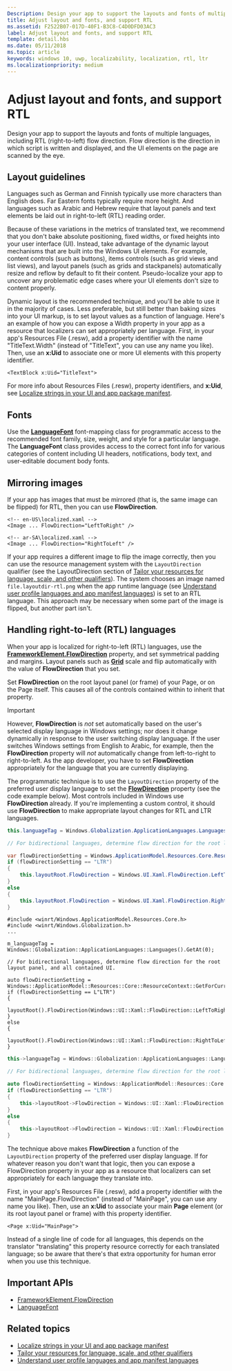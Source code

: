 ```yaml
---
Description: Design your app to support the layouts and fonts of multiple languages, including RTL (right-to-left) flow direction.
title: Adjust layout and fonts, and support RTL
ms.assetid: F2522B07-017D-40F1-B3C8-C4D0DFD03AC3
label: Adjust layout and fonts, and support RTL
template: detail.hbs
ms.date: 05/11/2018
ms.topic: article
keywords: windows 10, uwp, localizability, localization, rtl, ltr
ms.localizationpriority: medium
---
```

# Adjust layout and fonts, and support RTL
Design your app to support the layouts and fonts of multiple languages, including RTL (right-to-left) flow direction. Flow direction is the direction in which script is written and displayed, and the UI elements on the page are scanned by the eye.

## Layout guidelines
Languages such as German and Finnish typically use more characters than English does. Far Eastern fonts typically require more height. And languages such as Arabic and Hebrew require that layout panels and text elements be laid out in right-to-left (RTL) reading order.

Because of these variations in the metrics of translated text, we recommend that you don't bake absolute positioning, fixed widths, or fixed heights into your user interface (UI). Instead, take advantage of the dynamic layout mechanisms that are built into the Windows UI elements. For example, content controls (such as buttons), items controls (such as grid views and list views), and layout panels (such as grids and stackpanels) automatically resize and reflow by default to fit their content. Pseudo-localize your app to uncover any problematic edge cases where your UI elements don't size to content properly.

Dynamic layout is the recommended technique, and you'll be able to use it in the majority of cases. Less preferable, but still better than baking sizes into your UI markup, is to set layout values as a function of language. Here's an example of how you can expose a Width property in your app as a resource that localizers can set appropriately per language. First, in your app's Resources File (.resw), add a property identifier with the name "TitleText.Width" (instead of "TitleText", you can use any name you like). Then, use an **x:Uid** to associate one or more UI elements with this property identifier.

```xaml
<TextBlock x:Uid="TitleText">
```

For more info about Resources Files (.resw), property identifiers, and **x:Uid**, see [Localize strings in your UI and app package manifest](../../app-resources/localize-strings-ui-manifest.md).

## Fonts
Use the [**LanguageFont**](/uwp/api/Windows.Globalization.Fonts.LanguageFont?branch=live) font-mapping class for programmatic access to the recommended font family, size, weight, and style for a particular language. The **LanguageFont** class provides access to the correct font info for various categories of content including UI headers, notifications, body text, and user-editable document body fonts.

## Mirroring images
If your app has images that must be mirrored (that is, the same image can be flipped) for RTL, then you can use **FlowDirection**.

```xaml
<!-- en-US\localized.xaml -->
<Image ... FlowDirection="LeftToRight" />

<!-- ar-SA\localized.xaml -->
<Image ... FlowDirection="RightToLeft" />
```

If your app requires a different image to flip the image correctly, then you can use the resource management system with the `LayoutDirection` qualifier (see the LayoutDirection section of [Tailor your resources for language, scale, and other qualifiers](../../app-resources/tailor-resources-lang-scale-contrast.md#layoutdirection)). The system chooses an image named `file.layoutdir-rtl.png` when the app runtime language (see [Understand user profile languages and app manifest languages](manage-language-and-region.md)) is set to an RTL language. This approach may be necessary when some part of the image is flipped, but another part isn't.

## Handling right-to-left (RTL) languages
When your app is localized for right-to-left (RTL) languages, use the [**FrameworkElement.FlowDirection**](/uwp/api/Windows.UI.Xaml.FrameworkElement.FlowDirection) property, and set symmetrical padding and margins. Layout panels such as [**Grid**](/uwp/api/Windows.UI.Xaml.Controls.Grid?branch=live) scale and flip automatically with the value of **FlowDirection** that you set.

Set **FlowDirection** on the root layout panel (or frame) of your Page, or on the Page itself. This causes all of the controls contained within to inherit that property.

> [!IMPORTANT]
> However, **FlowDirection** is *not* set automatically based on the user's selected display language in Windows settings; nor does it change dynamically in response to the user switching display language. If the user switches Windows settings from English to Arabic, for example, then the **FlowDirection** property will *not* automatically change from left-to-right to right-to-left. As the app developer, you have to set **FlowDirection** appropriately for the language that you are currently displaying.

The programmatic technique is to use the `LayoutDirection` property of the preferred user display language to set the [**FlowDirection**](/uwp/api/Windows.UI.Xaml.FrameworkElement.FlowDirection) property (see the code example below). Most controls included in Windows use **FlowDirection** already. If you're implementing a custom control, it should use **FlowDirection** to make appropriate layout changes for RTL and LTR languages.

```csharp    
this.languageTag = Windows.Globalization.ApplicationLanguages.Languages[0];

// For bidirectional languages, determine flow direction for the root layout panel, and all contained UI.

var flowDirectionSetting = Windows.ApplicationModel.Resources.Core.ResourceContext.GetForCurrentView().QualifierValues["LayoutDirection"];
if (flowDirectionSetting == "LTR")
{
    this.layoutRoot.FlowDirection = Windows.UI.Xaml.FlowDirection.LeftToRight;
}
else
{
    this.layoutRoot.FlowDirection = Windows.UI.Xaml.FlowDirection.RightToLeft;
}
```

```cppwinrt
#include <winrt/Windows.ApplicationModel.Resources.Core.h>
#include <winrt/Windows.Globalization.h>
...

m_languageTag = Windows::Globalization::ApplicationLanguages::Languages().GetAt(0);

// For bidirectional languages, determine flow direction for the root layout panel, and all contained UI.

auto flowDirectionSetting = Windows::ApplicationModel::Resources::Core::ResourceContext::GetForCurrentView().QualifierValues().Lookup(L"LayoutDirection");
if (flowDirectionSetting == L"LTR")
{
    layoutRoot().FlowDirection(Windows::UI::Xaml::FlowDirection::LeftToRight);
}
else
{
    layoutRoot().FlowDirection(Windows::UI::Xaml::FlowDirection::RightToLeft);
}
```

```cpp
this->languageTag = Windows::Globalization::ApplicationLanguages::Languages->GetAt(0);

// For bidirectional languages, determine flow direction for the root layout panel, and all contained UI.

auto flowDirectionSetting = Windows::ApplicationModel::Resources::Core::ResourceContext::GetForCurrentView()->QualifierValues->Lookup("LayoutDirection");
if (flowDirectionSetting == "LTR")
{
    this->layoutRoot->FlowDirection = Windows::UI::Xaml::FlowDirection::LeftToRight;
}
else
{
    this->layoutRoot->FlowDirection = Windows::UI::Xaml::FlowDirection::RightToLeft;
}
```

The technique above makes **FlowDirection** a function of the `LayoutDirection` property of the preferred user display language. If for whatever reason you don't want that logic, then you can expose a FlowDirection property in your app as a resource that localizers can set appropriately for each language they translate into.

First, in your app's Resources File (.resw), add a property identifier with the name "MainPage.FlowDirection" (instead of "MainPage", you can use any name you like). Then, use an **x:Uid** to associate your main **Page** element (or its root layout panel or frame) with this property identifier.

```xaml
<Page x:Uid="MainPage">
```

Instead of a single line of code for all languages, this depends on the translator "translating" this property resource correctly for each translated language; so be aware that there's that extra opportunity for human error when you use this technique.

## Important APIs
* [FrameworkElement.FlowDirection](/uwp/api/Windows.UI.Xaml.FrameworkElement.FlowDirection)
* [LanguageFont](/uwp/api/Windows.Globalization.Fonts.LanguageFont?branch=live)

## Related topics
* [Localize strings in your UI and app package manifest](../../app-resources/localize-strings-ui-manifest.md)
* [Tailor your resources for language, scale, and other qualifiers](../../app-resources/tailor-resources-lang-scale-contrast.md)
* [Understand user profile languages and app manifest languages](manage-language-and-region.md)